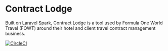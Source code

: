 # Contract Lodge

Built on Laravel Spark, Contract Lodge is a tool used by Formula One World Travel (FOWT) around their hotel and client travel contract management business.

[![CircleCI](https://circleci.com/gh/Hotels4Hope/contract-lodge.svg?style=svg&circle-token=cd2929547e433b0ff65dd015df3078ede56244e4)](https://circleci.com/gh/Hotels4Hope/contract-lodge)
